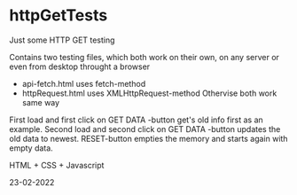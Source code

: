 # httpGetTests
Just some HTTP GET testing

Contains two testing files, which both work on their own, on any server or even from desktop throught a browser
* api-fetch.html uses fetch-method
* httpRequest.html uses XMLHttpRequest-method
Othervise both work same way

First load and first click on GET DATA -button get's old info first as an example.
Second load and second click on GET DATA -button updates the old data to newest.
RESET-button empties the memory and starts again with empty data.

HTML + CSS + Javascript

23-02-2022
